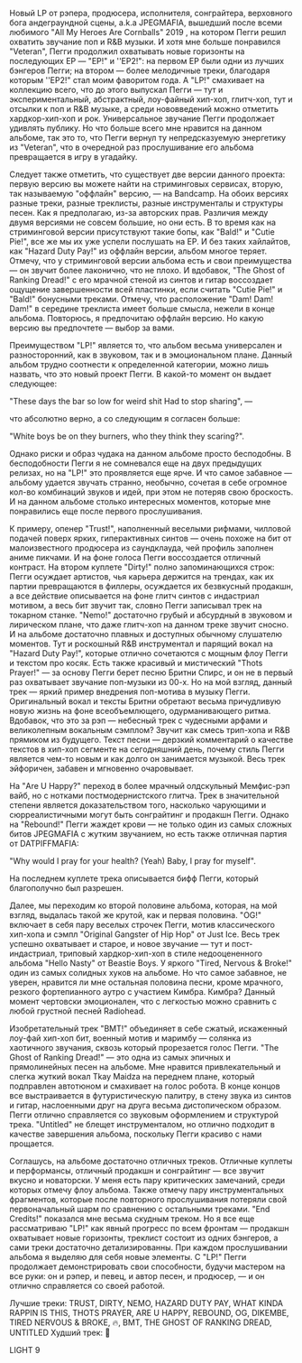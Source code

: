 Новый LP от рэпера, продюсера, исполнителя, сонграйтера, верховного бога андеграундной сцены, a.k.a JPEGMAFIA, вышедший после всеми любимого "All My Heroes Are Cornballs" 2019 , на котором Пегги решил охватить звучание поп и R&B музыки. И хотя мне больше понравился "Veteran", Пегги продолжил охватывать новые горизонты на последующих EP — "EP!" и ''EP2!": на первом EP были одни из лучших бэнгеров Пегги; на втором — более мелодичные треки, благодаря которым ''EP2!" стал моим фаворитом года. А "LP!" смахивает на коллекцию всего, что до этого выпускал Пегги — тут и экспериментальный, абстрактный, лоу-файный хип-хоп, глитч-хоп, тут и отсылки к поп и R&B музыке, а среди нововведений можно отметить хардкор-хип-хоп и рок. Универсальное звучание Пегги продолжает удивлять публику. Но что больше всего мне нравится на данном альбоме, так это то, что Пегги вернул ту непредсказуемую энергетику из "Veteran", что в очередной раз прослушивание его альбома превращается в игру в угадайку.

Следует также отметить, что существует две версии данного проекта: первую версию вы можете найти на стриминговых сервисах, вторую, так называемую "оффлайн" версию, — на Bandcamp. На обоих версиях разные треки, разные треклисты, разные инструменталы и структуры песен. Как я предполагаю, из-за авторских прав. Различия между двумя версиями не совсем большие, но они есть. В то время как на стриминговой версии присутствуют такие бопы, как "Bald!" и "Cutie Pie!", все же мы их уже успели послушать на EP. И без таких хайлайтов, как "Hazard Duty Pay!" из оффлайн версии, альбом многое теряет. Отмечу, что у стриминговой версии альбома есть и свои преимущества — он звучит более лаконично, что не плохо. И вдобавок, "The Ghost of Ranking Dread!" с его мрачной стеной из синтов и гитар воссоздает ощущение завершенности всей пластинки, если считать "Cutie Pie!" и "Bald!" бонусными треками. Отмечу, что расположение "Dam! Dam! Dam!" в середине треклиста имеет больше смысла, нежели в конце альбома. Повторюсь, я предпочитаю оффлайн версию. Но какую версию вы предпочтете — выбор за вами.

Преимуществом "LP!" является то, что альбом весьма универсален и разносторонний, как в звуковом, так и в эмоциональном плане. Данный альбом трудно соотнести к определенной категории, можно лишь назвать, что это новый проект Пегги. В какой-то момент он выдает следующее:

"These days the bar so low for weird shit
Had to stop sharing", —

что абсолютно верно, а со следующим я согласен больше:

"White boys be on they burners, who they think they scaring?".

Однако риски и образ чудака на данном альбоме просто бесподобны. В бесподобности Пегги я не сомневался еще на двух предыдущих релизах, но на "LP!" это проявляется еще ярче. И что самое забавное — альбому удается звучать странно, необычно, сочетая в себе огромное кол-во комбинаций звуков и идей, при этом не потеряв свою броскость. И на данном альбоме столько интересных моментов, которые мне понравились еще после первого прослушивания.

К примеру, опенер "Trust!", наполненный веселыми рифмами, чилловой подачей поверх ярких, гиперактивных синтов — очень похоже на бит от малоизвестного продюсера из саундклауда, чей профиль заполнен аниме пикчами. И на фоне голоса Пегги воссоздается отличный контраст. На втором куплете "Dirty!" полно запоминающихся строк: Пегги осуждает артистов, чья карьера держится на трендах, как их партии превращаются в филлеры, осуждается их безвкусный продакшн, а все действие описывается на фоне глитч синтов с индастриал мотивом, а весь бит звучит так, словно Пегги записывал трек на токарном станке. "Nemo!" достаточно грубый и абсурдный в звуковом и лирическом плане, что даже глитч-хоп на данном треке звучит сносно. И на альбоме достаточно плавных и доступных обычному слушателю моментов. Тут и роскошный R&B инструментал и парящий вокал на "Hazard Duty Pay!", которые отлично сочетаются с мощным флоу Пегги и текстом про косяк. Есть также красивый и мистический "Thots Prayer!" — за основу Пегги берет песню Бритни Спирс, и он не в первый раз охватывает звучание поп-музыки из 00-х. Но на мой взгляд, данный трек — яркий пример внедрения поп-мотива в музыку Пегги. Оригинальный вокал и тексты Бритни обретают весьма причудливую новую жизнь на фоне всеобъемлющего, одурманивающего ритма. Вдобавок, что это за рэп — небесный трек с чудесными арфами и великолепным вокальным сэмплом? Звучит как смесь трип-хопа и R&B прямиком из будущего. Текст песни — дерзкий комментарий о качестве текстов в хип-хоп сегменте на сегодняшний день, почему стиль Пегги является чем-то новым и как долго он занимается музыкой. Весь трек эйфоричен, забавен и мгновенно очаровывает.

На "Are U Happy?" переход в более мрачный олдскульный Мемфис-рэп вайб, но с нотками постмодернистского глитча. Трек в значительной степени является доказательством того, насколько чарующими и сюрреалистичными могут быть сонграйтинг и продакшн Пегги. Однако на "Rebound!" Пегги жаждет крови — не только один из самых сложных битов JPEGMAFIA с жутким звучанием, но есть также отличная партия от DATPIFFMAFIA:

"Why would I pray for your health? (Yeah)
Baby, I pray for myself".

На последнем куплете трека описывается бифф Пегги, который благополучно был разрешен.

Далее, мы переходим ко второй половине альбома, которая, на мой взгляд, выдалась такой же крутой, как и первая половина. "OG!" включает в себя пару веселых строчек Пегги, мотив классического хип-хопа и сэмпл "Original Gangster of Hip Hop" от Just Ice. Весь трек успешно охватывает и старое, и новое звучание — тут и пост-индастриал, триповый хардкор-хип-хоп в стиле недооцененного альбома "Hello Nasty" от Beastie Boys. У яркого "Tired, Nervous & Broke!" один из самых солидных хуков на альбоме. Но что самое забавное, не уверен, нравится ли мне остальная половина песни, кроме мрачного, резкого фортепианного аутро с участием Кимбра. Кимбра? Данный момент чертовски эмоционален, что с легкостью можно сравнить с любой грустной песней Radiohead.

Изобретательный трек "BMT!" объединяет в себе сжатый, искаженный лоу-фай хип-хоп бит, военный мотив и маримбу — солянка из хаотичного звучания, сквозь который прорезается голос Пегги. "The Ghost of Ranking Dread!" — это одна из самых эпичных и прямолинейных песен на альбоме. Мне нравится привлекательный и слегка жуткий вокал Tkay Maidza на переднем плане, который подправлен автотюном и смахивает на голос робота. В конце концов все выстраивается в футуристическую палитру, в стену звука из синтов и гитар, наслоенными друг на друга весьма дистопическом образом. Пегги отлично справляется со звуковым оформлением и структурой трека. "Untitled" не блещет инструменталом, но отлично подходит в качестве завершения альбома, поскольку Пегги красиво с нами прощается.

Соглашусь, на альбоме достаточно отличных треков. Отличные куплеты и перформансы, отличный продакшн и сонграйтинг — все звучит вкусно и новаторски. У меня есть пару критических замечаний, среди которых отмечу флоу альбома. Также отмечу пару инструментальных фрагментов, которые после повторного прослушивания потеряли свой первоначальный шарм по сравнению с остальными треками. "End Credits!" показался мне весьма скудным треком. Но я все еще рассматриваю "LP!" как явный прогресс по всем фронтам — продакшн охватывает новые горизонты, треклист состоит из одних бэнгеров, а сами треки достаточно детализированны. При каждом прослушивании альбома я выделяю для себя новые элементы. С "LP!" Пегги продолжает демонстрировать свои способности, будучи мастером на все руки: он и рэпер, и певец, и автор песен, и продюсер, — и он отлично справляется со своей работой.

Лучшие треки: TRUST, DIRTY, NEMO, HAZARD DUTY PAY, WHAT KINDA RAPPIN IS THIS, THOTS PRAYER, ARE U HAPPY, REBOUND, OG, DIKEMBE, TIRED NERVOUS & BROKE, 🔥, BMT, THE GHOST OF RANKING DREAD, UNTITLED
Худший трек: 💯

LIGHT 9
